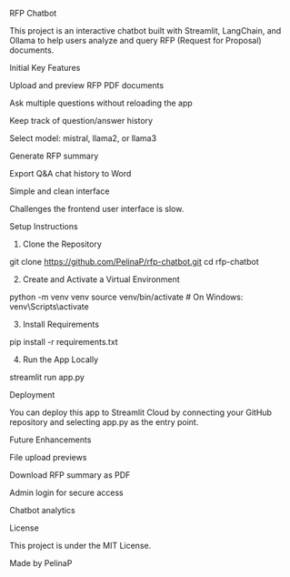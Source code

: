 RFP Chatbot

This project is an interactive chatbot built with Streamlit, LangChain, and Ollama to help users analyze and query RFP (Request for Proposal) documents.

Initial Key Features

Upload and preview RFP PDF documents

Ask multiple questions without reloading the app

Keep track of question/answer history

Select model: mistral, llama2, or llama3

Generate RFP summary

Export Q&A chat history to Word

Simple and clean interface

Challenges
the frontend user interface is slow.

Setup Instructions

1. Clone the Repository

git clone https://github.com/PelinaP/rfp-chatbot.git
cd rfp-chatbot

2. Create and Activate a Virtual Environment

python -m venv venv
source venv/bin/activate  # On Windows: venv\Scripts\activate

3. Install Requirements

pip install -r requirements.txt

4. Run the App Locally

streamlit run app.py

Deployment

You can deploy this app to Streamlit Cloud by connecting your GitHub repository and selecting app.py as the entry point.

Future Enhancements

File upload previews

Download RFP summary as PDF

Admin login for secure access

Chatbot analytics

License

This project is under the MIT License.

Made by PelinaP

